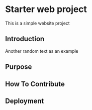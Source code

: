 # Starter web project
This is a simple website project

## Introduction
Another random text as an example

## Purpose

## How To Contribute

## Deployment
